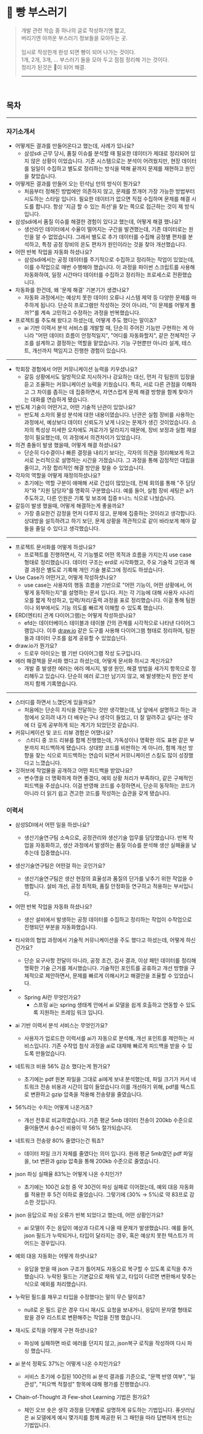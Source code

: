 # 🍞 빵 부스러기
>개발 관련 학습 중 하나의 글로 작성하기엔 짧고, <br/>
>버리기엔 아까운 부스러기 정보들을 모아두는 곳. <br/> <br/>
>임시로 작성한게 완성 되면 빵이 되어 나가는 것이다. <br/> 
>1개, 2개, 3개, ... 부스러기 들을 모아 두고 점점 정리해 가는 것이다. <br/>
>정리가 된것은 🍞이 되어 해결.
> ***



<br/>

## 목차


---


### 자기소개서

- 어떻게든 결과를 만들어온다고 했는데, 사례가 있나요?
    - 삼성sdi 근무 당시, 품질 이슈를 분석할 때 필요한 데이터가 제대로 정리되어 있지 않은 상황이 이었습니다. 기존 시스템으로는 분석이 어려웠지만, 현장 데이터를 일일이 수집하고 별도로 정리하는 방식을 택해 끝까지 문제를 재현하고 원인을 찾았습니다.
- 어떻게든 결과를 만들어 오는 민석님 만의 방식이 뭔가요?
    - 처음부터 정해진 방법에만 의존하지 않고, 문제를 쪼개어 가장 가능한 방법부터 시도하는 스타일 입니다. 필요한 데이터가 없으면 직접 수집하며 문제를 해결 시도를 합니다. 항상 '지금 할 수 있는 최선'을 찾는 쪽으로 접근하는 것이 제 방식입니다.
- 삼성sdi에서 품질 이슈를 해결한 경험이 있다고 했는데, 어떻게 해결 했나요?
    - 생산라인 데이터에서 수율이 떨어지는 구간을 발견했는데, 기존 데이터로는 원인을 알 수 없었습니다. 그래서 별도로 추가 데이터를 수집해 공정별 편차를 분석하고, 특정 공정 장비의 온도 편차가 원인이라는 것을 찾아 개선했습니다.
- 어떤 반복 작업을 자동화 하셨나요?
    - 삼성sdi에서는 공정 데이터를 주기적으로 수집하고 정리하는 작업이 있었는데, 이를 수작업으로 매번 수행해야 했습니다. 이 과정을 파이썬 스크립트를 사용해 자동화하여, 일정 시간마다 데이터를 수집하고 정리하는 프로세스로 전환했습니다.
- 자동화를 한건데, 왜 '문제 해결' 기본기가 생겼나요?
    - 자동화 과정에서는 예상치 못한 데이터 오류나 시스템 제약 등 다양한 문제를 마주하게 됩니다. 단순히 프로그램만 작성하는 것이 아니라, "이 문제를 어떻게 풀까?"를 계속 고민하고 수정하는 과정을 반복했습니다.
- 프로젝트를 주도해 왔다고 하셨는데, 어떻게 주도 했다는 말이죠?
    - ai 기반 이력서 분석 서비스를 개발할 때, 단순히 주어진 기능만 구현하는 게 아니라 "어떤 데이터 흐름이 안정적일지", "어디를 자동화할지", 같은 전체적인 구조를 설계하고 결정하는 역할을 맡았습니다. 기능 구현뿐만 아니라 설계, 테스트, 개선까지 책임지고 진행한 경험이 있습니다.

---  

- 학회장 경험에서 어떤 커뮤니케이션 능력을 키우셨나요?
    - 갈등 상황에서도 일방적으로 지시하거나 강요하는 대신, 먼저 각 팀원의 입장을 듣고 조율하는 커뮤니케이션 능력을 키웠습니다. 특히, 서로 다른 관점을 이해하고 그 차이를 좁히는 데 집중하면서, 자연스럽게 문제 해결 방향을 함께 찾아가는 대화를 연습하게 됐습니다.
- 반도체 기술이 어떤거고, 어떤 기술적 난관이 있었나요?
    - 반도체 소자의 물성 분석에 대한 내용이였습니다. 난관은 실험 장비를 사용하는 과정에서, 예상보다 데이터 신뢰도가 낮게 나오는 문제가 생긴 것이었습니다. 소자의 특성상 미세한 오차에도 겨로가가 달라지기 때문에, 장비 보정과 실험 재설정이 필요했는데, 이 과정에서 의견차이가 있었습니다.
- 의견 충돌이 발생 했을때, 어떻게 해결 하셨나요?
    - 단순히 다수결이나 빠른 결정을 내리기 보다는, 각자의 의견을 정리해보게 하고 서로 논리적으로 설명하는 시간을 가졌습니다. 그 과정을 통해 감정적인 대립을 줄이고, 가장 합리적인 해결 방안을 찾을 수 있었습니다.
- 각자의 역할을 어떻게 재정의하셨나요?
    - 초기에는 역할 구분이 애매해 서로 간섭이 많았는데, 전체 회의를 통해 "주 담당자"와 "지원 담당자"를 명확히 구분했습니다. 예를 들어, 실험 장비 세팅은 a가 주도하고, 다른 인원은 기록 및 보조에 집중ㅎ나느 식으로 나눴습니다.
- 갈등이 발생 했을때, 어떻게 해결하는게 좋을까요?
    - 가장 중요한건 감정을 먼저 다루지 않고, 문제에 집중하는 것이라고 생각합니다. 상대방을 설득하려고 하기 보단, 문제 상황을 객관적으로 같이 바라보게 해야 갈들을 줄일 수 있다고 생각했습니다.

---  

- 프로젝트 문서화를 어떻게 하셨나요?
    - 프로젝트를 진행하면서, 각 기능별로 어떤 목적과 흐름을 가지는지 use case 형태로 정리했습니다. 데이터 구조는 erd로 시각화했고, 주요 기술적 고민과 해결 과정은 별도로 기록해 개인 기술 블로그에 정리도 하셨습니다.
- Use Case가 어떤거고, 어떻게 작성하셧나요?
    - use case는 사용자의 행동 흐름을 기반으로 "어떤 기능이, 어떤 상황에서, 어떻게 동작하는지"를 설명하는 문서 입니다. 저는 각 기능에 대해 사용자 시나리오를 짧게 작성하고, 입력/처리/출력 과정을 표로 정리했습니다. 이걸 통해 팀원이나 외부에서도 기능 의도를 빠르게 이해할 수 있도록 했습니다.
- ERD(엔티티 관계 다이어그램)는 어떻게 작성하셨나요?
    - efd는 데이터베이스 테이블과 테이블 간의 관계를 시각적으로 나타낸 다이어그램입니다. 이후 [draw.io](http://draw.io/) 같은 도구를 사용해 다이어그램 형태로 정리하여, 팀원들과 데이터 구조를 쉽게 공유할 수 있었습닌다.
- draw.io가 뭔가요?
    - 드로우 아이오는 웹 기반 다이어그램 작성 도구입니다.
- 에러 해결책을 문서화 했다고 하셨는데, 어떻게 문서화 하시고 계신가요?
    - 개발 중 발생한 에러는 에러 메시지, 발생 원인, 해결 방법을 세가지 항목으로 정리해두고 있습니다. 단순히 에러 로그만 남기지 않고, 왜 발생햇는지 원인 분석까지 함께 기록했습니다.

---  

- 스터디를 하면서 느꼈던게 있을까요?
    - 처음에는 단순히 지식을 전달하는 것만 생각했는데, 남 앞에서 설명하고 하는 과정에서 오히려 내가 더 배우는구나 생각이 들었고, 더 잘 알려주고 싶다는 생각에 더 깊게 공부하게 되는 계기가 되었던것 같습니다.
- 커뮤니케이션 및 코드 리뷰 경험은 어땠나요?
    -  스터디 중 코드 리뷰를 함께 진행했는데, 가독성이나 명확한 의도 표현 같은 부분까지 피드백하게 됐습니다. 상대방 코드를 비판하는 게 아니라, 함께 개선 방향을 찾는 식으로 피드백하는 연습이 되면서 커뮤니케이션 스킬도 많이 성장했다고 느꼈습니다.
- 깃허브에 작업물을 공개하고 어떤 피드백을 받았나요?
    - 변수명을 더 명확하게 하면 좋겠다, 예외 상황 처리가 부족하다, 같은 구체적인 피드백을 주셨습니다. 이걸 반영해 코드를 수정하면서, 단순히 동작하는 코드가 아니라 더 읽기 쉽고 견고한 코드를 작성하는 습관을 갖게 됐습니다.

### 이력서

- 삼성SDI에서 어떤 일을 하셨나요?
    - 생산기술연구팀 소속으로, 공정관리와 생산기술 업무를 담당했습니다. 반복 작업을 자동화하고, 생산 과정에서 발생하는 품질 이슈를 분석해 생산 실패율을 낮추는데 집중했습니다.
- 생산기술연구팀은 어떤걸 하는 곳인가요?
    - 생산기술연구팀은 생산 현장의 효율성과 품질의 단가를 낮추기 위한 작업을 수행합니다. 설비 개선, 공정 최적화, 품질 안정화등 연구하고 적용하는 부서입니다.
- 어떤 반복 작업을 자동화 하셨나요?
    - 생산 설비에서 발생하는 공정 데이터를 수집하고 정리하는 작업이 수작업으로 진행되던 부분을 자동화했습니다.
- 타사와의 협업 과정에서 기술적 커뮤니케이션을 주도 했다고 하셨는데, 어떻게 하신건가요?
    - 단순 요구사항 전달이 아니라, 공정 조건, 검사 결과, 이상 패턴 데이터를 정리해 명확한 기술 근거를 제시했습니다. 기술적인 포인트를 공휴하고 개선 방향을 구체적으로 제안하면서, 문제를 빠르게 이해시키고 해결안을 조율할 수 있었습니다.

- - Spring AI란 무엇인가요?
    - 스프링 ai는 spring 생태계 안에서 ai 모델을 쉽게 호출하고 연동할 수 있도록 지원하는 프레임 워크 입니다.

- ai 기반 이력서 분석 서비스는 무엇인가요?
    - 사용자가 업로드한 이력서를 ai가 자동으로 분석해, 개선 포인트를 제안하는 서비스입니다. 기존 수작업 첨삭 과정을 ai로 대체해 빠르게 피드백을 받을 수 있도록 만들었습니다.
- 네트워크 비용 56% 감소 했다는게 뭔가요?
    - 초기에는 pdf 원본 파일을 그대로 ai에게 보내 분석했는데, 파일 크기가 커서 네트워크 전송 비용과 시간이 많이 들었습니다.이를 개선하기 위해, pdf를 텍스트로 변환하고 gzip 압축을 적용해 전송량을 줄였습니다.
- 56%라는 수치는 어떻게 나온거죠?
    - 개선 전후로 비교하였습니다. 기존 평균 5mb 데이터 전송이 200kb 수준으로 줄어들면서 송수신 비용이 약 56% 절가되습니다.
- 네트워크 전송량 80% 줄였다는건 뭐죠?
    - 데이터 파일 크기 자체를 줄였다는 의미 입니다. 원래 평균 5mb였던 pdf 파일을, txt 변환과 gzip 압축을 통해 200kb 수준으로 줄였습니다.
- json 파싱 실패율 83%는 어떻게 나온 수치인가?
    - 초기에는 100건 요청 중 약 30건이 파싱 실패로 이어졌는데, 예외 대응 자동화를 적용한 후 5건 이하로 줄었습니다. 그렇기에 (30% → 5%)로 약 83프로 감소한 것입니다.
- json 응답으로 파싱 오류가 반복 되었다고 했는데, 어떤 상황인가요?
    - ai 모델이 주는 응답이 예상과 다르게 나올 때 문제가 발생했습니다. 예를 들어, json 필드가 누락되거나, 타입이 달라지는 경우, 혹은 예상치 못한 텍스트가 끼어드는 경우입니다.
- 예외 대응 자동화는 어떻게 하셧나요?
    - 응답을 받을 때 json 구조가 틀어져도 자동으로 복구할 수 있도록 로직을 추가했습니다. 누락된 필드는 기본값으로 채워 넣고, 타입이 다르면 변환해서 맞추는 식으로 예외를 처리했습니다.
- 누락된 필드를 채우고 타입을 수정했다는 말이 무슨 말이죠?
    - null로 온 필드 같은 경우 다시 재시도 요청을 보내거나, 응답이 문자열 형태로 왔을 경우 리스트로 변환해주는 작업을 진행 했습니다.
- 재시도 로직을 어떻게 구현 하셨나요?
    - 파싱에 실패하면 바로 에러를 던지지 않고, json복구 로직을 작성하여 다시 파싱 했습니다.
- ai 분석 정확도 37%는 어떻게 나온 수치인가요?
    - 서비스 초기에 수집된 100건의 ai 분석 결과를 기준으로, "문맥 반영 여부", "일관성", "피으백 적절성" 항목에 대해 평가를 진행했습니다.
- Chain-of-Thought 과 Few-shot Learning 기법은 뭔가요?
    - 체인 오브 숏은 생각 과정을 단계별로 설명하게 유도하는 기법입니다. 퓨샷러닝은 ai 모델에게 예시 몇가지를 함께 제공한 뒤 그 패턴을 따라 답변하게 만드는 기법입니다.

